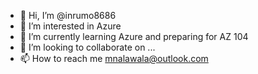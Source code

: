 - 👋 Hi, I’m @inrumo8686
- 👀 I’m interested in Azure  
- 🌱 I’m currently learning Azure and preparing for AZ 104
- 💞️ I’m looking to collaborate on ...
- 📫 How to reach me mnalawala@outlook.com

<!---
inrumo8686/inrumo8686 is a ✨ special ✨ repository because its `README.md` (this file) appears on your GitHub profile.
You can click the Preview link to take a look at your changes.
--->
